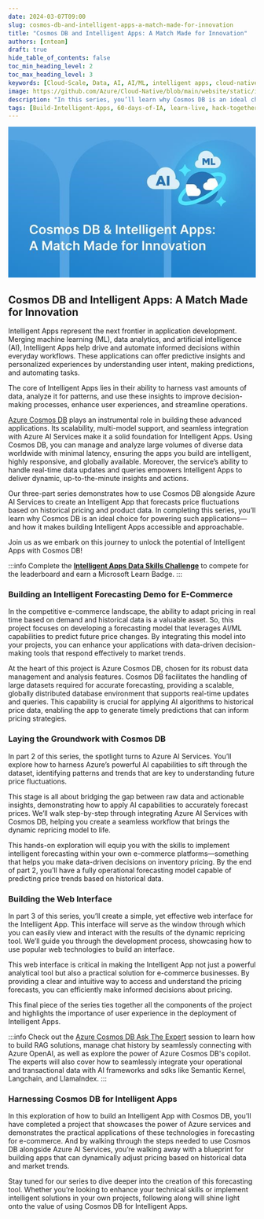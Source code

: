 ```yaml
---
date: 2024-03-07T09:00
slug: cosmos-db-and-intelligent-apps-a-match-made-for-innovation
title: "Cosmos DB and Intelligent Apps: A Match Made for Innovation"
authors: [cnteam]
draft: true
hide_table_of_contents: false
toc_min_heading_level: 2
toc_max_heading_level: 3
keywords: [Cloud-Scale, Data, AI, AI/ML, intelligent apps, cloud-native, 60-days, enterprise apps, digital experiences, app modernization]
image: https://github.com/Azure/Cloud-Native/blob/main/website/static/img/ogImage.png
description: "In this series, you’ll learn why Cosmos DB is an ideal choice for powering such applications—and how it makes building Intelligent Apps accessible and approachable." 
tags: [Build-Intelligent-Apps, 60-days-of-IA, learn-live, hack-together, community-buzz, ask-the-expert, azure-kubernetes-service, azure-functions, azure-openai, azure-container-apps, azure-cosmos-db, github-copilot, github-codespaces, github-actions]
---
```


<head> 
  <meta property="og:url" content="https://azure.github.io/cloud-native/60daysofia/cosmos-db-and-intelligent-apps-a-match-made-for-innovation"/>
  <meta property="og:type" content="website"/> 
  <meta property="og:title" content="Build Intelligent Apps | AI Apps on Azure"/> 
  <meta property="og:description" content="In this series, you’ll learn why Cosmos DB is an ideal choice for powering such applications—and how it makes building Intelligent Apps accessible and approachable."/> 
  <meta property="og:image" content="https://github.com/Azure/Cloud-Native/blob/main/website/static/img/ogImage.png"/> 
  <meta name="twitter:url" content="https://azure.github.io/Cloud-Native/60daysofIA/cosmos-db-and-intelligent-apps-a-match-made-for-innovation" /> 
  <meta name="twitter:title" content="Build Intelligent Apps | AI Apps on Azure" />
 <meta name="twitter:description" content="In this series, you’ll learn why Cosmos DB is an ideal choice for powering such applications—and how it makes building Intelligent Apps accessible and approachable." />
  <meta name="twitter:image" content="https://azure.github.io/Cloud-Native/img/ogImage.png" /> 
  <meta name="twitter:card" content="summary_large_image" /> 
  <meta name="twitter:creator" content="@devanshidiaries" /> 
  <link rel="canonical" href="https://azure.github.io/Cloud-Native/60daysofIA/cosmos-db-and-intelligent-apps-a-match-made-for-innovation" /> 
</head> 

<!-- End METADATA -->

![Cosmos DB and Intelligent Apps: A Match Made for Innovation](../../static/img/60-days-of-ia/blogs/2024-03-07/3-1.jpeg)

## Cosmos DB and Intelligent Apps: A Match Made for Innovation

Intelligent Apps represent the next frontier in application development. Merging machine learning (ML), data analytics, and artificial intelligence (AI), Intelligent Apps help drive and automate informed decisions within everyday workflows. These applications can offer predictive insights and personalized experiences by understanding user intent, making predictions, and automating tasks.

The core of Intelligent Apps lies in their ability to harness vast amounts of data, analyze it for patterns, and use these insights to improve decision-making processes, enhance user experiences, and streamline operations.

[Azure Cosmos DB](https://azure.microsoft.com/free/cosmos-db?ocid=buildia24_60days_blogs) plays an instrumental role in building these advanced applications. Its scalability, multi-model support, and seamless integration with Azure AI Services make it a solid foundation for Intelligent Apps. Using Cosmos DB, you can manage and analyze large volumes of diverse data worldwide with minimal latency, ensuring the apps you build are intelligent, highly responsive, and globally available. Moreover, the service’s ability to handle real-time data updates and queries empowers Intelligent Apps to deliver dynamic, up-to-the-minute insights and actions.

Our three-part series demonstrates how to use Cosmos DB alongside Azure AI Services to create an Intelligent App that forecasts price fluctuations based on historical pricing and product data. In completing this series, you’ll learn why Cosmos DB is an ideal choice for powering such applications—and how it makes building Intelligent Apps accessible and approachable.

Join us as we embark on this journey to unlock the potential of Intelligent Apps with Cosmos DB!

:::info
Complete the **[Intelligent Apps Data Skills Challenge](https://aka.ms/intelligent-apps/data-csc?ocid=buildia24_60days_blogs)** to compete for the leaderboard and earn a Microsoft Learn Badge. 
:::

### Building an Intelligent Forecasting Demo for E-Commerce

In the competitive e-commerce landscape, the ability to adapt pricing in real time based on demand and historical data is a valuable asset. So, this project focuses on developing a forecasting model that leverages AI/ML capabilities to predict future price changes. By integrating this model into your projects, you can enhance your applications with data-driven decision-making tools that respond effectively to market trends.

At the heart of this project is Azure Cosmos DB, chosen for its robust data management and analysis features. Cosmos DB facilitates the handling of large datasets required for accurate forecasting, providing a scalable, globally distributed database environment that supports real-time updates and queries. This capability is crucial for applying AI algorithms to historical price data, enabling the app to generate timely predictions that can inform pricing strategies.

### Laying the Groundwork with Cosmos DB

In part 2 of this series, the spotlight turns to Azure AI Services. You’ll explore how to harness Azure’s powerful AI capabilities to sift through the dataset, identifying patterns and trends that are key to understanding future price fluctuations.

This stage is all about bridging the gap between raw data and actionable insights, demonstrating how to apply AI capabilities to accurately forecast prices. We’ll walk step-by-step through integrating Azure AI Services with Cosmos DB, helping you create a seamless workflow that brings the dynamic repricing model to life.

This hands-on exploration will equip you with the skills to implement intelligent forecasting within your own e-commerce platforms—something that helps you make data-driven decisions on inventory pricing. By the end of part 2, you’ll have a fully operational forecasting model capable of predicting price trends based on historical data.

### Building the Web Interface

In part 3 of this series, you’ll create a simple, yet effective web interface for the Intelligent App. This interface will serve as the window through which you can easily view and interact with the results of the dynamic repricing tool. We’ll guide you through the development process, showcasing how to use popular web technologies to build an interface.

This web interface is critical in making the Intelligent App not just a powerful analytical tool but also a practical solution for e-commerce businesses. By providing a clear and intuitive way to access and understand the pricing forecasts, you can efficiently make informed decisions about pricing.

This final piece of the series ties together all the components of the project and highlights the importance of user experience in the deployment of Intelligent Apps.

:::info
Check out the [Azure Cosmos DB Ask The Expert](https://aka.ms/intelligent-apps/ate-cosmos?ocid=buildia24_60days_blogs) session to learn how to build RAG solutions, manage chat history by seamlessly connecting with Azure OpenAI, as well as explore the power of Azure Cosmos DB's copilot. The experts will also cover how to seamlessly integrate your operational and transactional data with AI frameworks and sdks like Semantic Kernel, Langchain, and LlamaIndex.
:::

### Harnessing Cosmos DB for Intelligent Apps

In this exploration of how to build an Intelligent App with Cosmos DB, you’ll have completed a project that showcases the power of Azure services and demonstrates the practical applications of these technologies in forecasting for e-commerce. And by walking through the steps needed to use Cosmos DB alongside Azure AI Services, you’re walking away with a blueprint for building apps that can dynamically adjust pricing based on historical data and market trends.

Stay tuned for our series to dive deeper into the creation of this forecasting tool. Whether you’re looking to enhance your technical skills or implement intelligent solutions in your own projects, following along will shine light onto the value of using Cosmos DB for Intelligent Apps.
